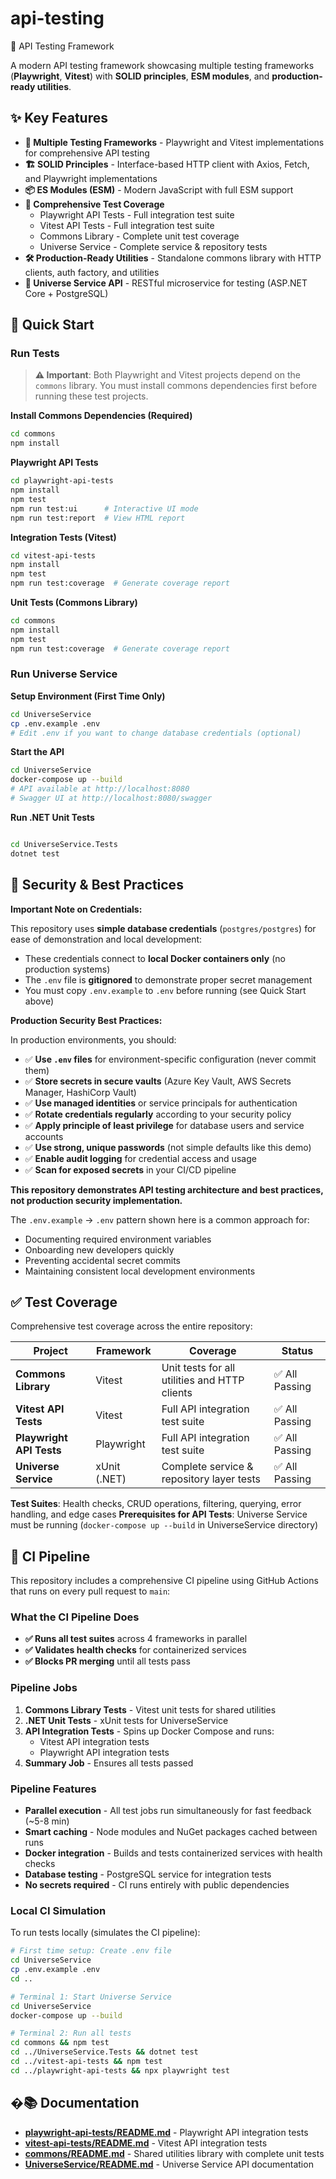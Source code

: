 # api-testing
🚀 API Testing Framework

A modern API testing framework showcasing multiple testing frameworks (**Playwright**, **Vitest**) with **SOLID principles**, **ESM modules**, and **production-ready utilities**.

## ✨ Key Features

- **🎯 Multiple Testing Frameworks** - Playwright and Vitest implementations for comprehensive API testing
- **🏗️ SOLID Principles** - Interface-based HTTP client with Axios, Fetch, and Playwright implementations
- **📦 ES Modules (ESM)** - Modern JavaScript with full ESM support
- **🧪 Comprehensive Test Coverage**
  - Playwright API Tests - Full integration test suite
  - Vitest API Tests - Full integration test suite
  - Commons Library - Complete unit test coverage
  - Universe Service - Complete service & repository tests
- **🛠️ Production-Ready Utilities** - Standalone commons library with HTTP clients, auth factory, and utilities
- **🌌 Universe Service API** - RESTful microservice for testing (ASP.NET Core + PostgreSQL)

## 🚀 Quick Start

### Run Tests

> **⚠️ Important**: Both Playwright and Vitest projects depend on the `commons` library. You must install commons dependencies first before running these test projects.

**Install Commons Dependencies (Required)**
```bash
cd commons
npm install
```

**Playwright API Tests**
```bash
cd playwright-api-tests
npm install
npm test
npm run test:ui      # Interactive UI mode
npm run test:report  # View HTML report
```

**Integration Tests (Vitest)**
```bash
cd vitest-api-tests
npm install
npm test
npm run test:coverage  # Generate coverage report
```

**Unit Tests (Commons Library)**
```bash
cd commons
npm install
npm test
npm run test:coverage  # Generate coverage report
```

### Run Universe Service

**Setup Environment (First Time Only)**
```bash
cd UniverseService
cp .env.example .env
# Edit .env if you want to change database credentials (optional)
```

**Start the API**
```bash
cd UniverseService
docker-compose up --build
# API available at http://localhost:8080
# Swagger UI at http://localhost:8080/swagger
```

**Run .NET Unit Tests**
```bash

cd UniverseService.Tests
dotnet test
```

## 🔐 Security & Best Practices

**Important Note on Credentials:**

This repository uses **simple database credentials** (`postgres/postgres`) for ease of demonstration and local development:
- These credentials connect to **local Docker containers only** (no production systems)
- The `.env` file is **gitignored** to demonstrate proper secret management
- You must copy `.env.example` to `.env` before running (see Quick Start above)

**Production Security Best Practices:**

In production environments, you should:
- ✅ **Use `.env` files** for environment-specific configuration (never commit them)
- ✅ **Store secrets in secure vaults** (Azure Key Vault, AWS Secrets Manager, HashiCorp Vault)
- ✅ **Use managed identities** or service principals for authentication
- ✅ **Rotate credentials regularly** according to your security policy
- ✅ **Apply principle of least privilege** for database users and service accounts
- ✅ **Use strong, unique passwords** (not simple defaults like this demo)
- ✅ **Enable audit logging** for credential access and usage
- ✅ **Scan for exposed secrets** in your CI/CD pipeline

**This repository demonstrates API testing architecture and best practices, not production security implementation.**

The `.env.example` → `.env` pattern shown here is a common approach for:
- Documenting required environment variables
- Onboarding new developers quickly
- Preventing accidental secret commits
- Maintaining consistent local development environments

## ✅ Test Coverage

Comprehensive test coverage across the entire repository:

| Project | Framework | Coverage | Status |
|---------|-----------|----------|--------|
| **Commons Library** | Vitest | Unit tests for all utilities and HTTP clients | ✅ All Passing |
| **Vitest API Tests** | Vitest | Full API integration test suite | ✅ All Passing |
| **Playwright API Tests** | Playwright | Full API integration test suite | ✅ All Passing |
| **Universe Service** | xUnit (.NET) | Complete service & repository layer tests | ✅ All Passing |

**Test Suites**: Health checks, CRUD operations, filtering, querying, error handling, and edge cases
**Prerequisites for API Tests**: Universe Service must be running (`docker-compose up --build` in UniverseService directory)

## 🔄 CI Pipeline

This repository includes a comprehensive CI pipeline using GitHub Actions that runs on every pull request to `main`:

### What the CI Pipeline Does

- **✅ Runs all test suites** across 4 frameworks in parallel
- **✅ Validates health checks** for containerized services
- **✅ Blocks PR merging** until all tests pass

### Pipeline Jobs

1. **Commons Library Tests** - Vitest unit tests for shared utilities
2. **.NET Unit Tests** - xUnit tests for UniverseService
3. **API Integration Tests** - Spins up Docker Compose and runs:
   - Vitest API integration tests
   - Playwright API integration tests
4. **Summary Job** - Ensures all tests passed

### Pipeline Features

- **Parallel execution** - All test jobs run simultaneously for fast feedback (~5-8 min)
- **Smart caching** - Node modules and NuGet packages cached between runs
- **Docker integration** - Builds and tests containerized services with health checks
- **Database testing** - PostgreSQL service for integration tests
- **No secrets required** - CI runs entirely with public dependencies

### Local CI Simulation

To run tests locally (simulates the CI pipeline):

```bash
# First time setup: Create .env file
cd UniverseService
cp .env.example .env
cd ..

# Terminal 1: Start Universe Service
cd UniverseService
docker-compose up --build

# Terminal 2: Run all tests
cd commons && npm test
cd ../UniverseService.Tests && dotnet test
cd ../vitest-api-tests && npm test
cd ../playwright-api-tests && npx playwright test
```

## �📚 Documentation

- **[playwright-api-tests/README.md](playwright-api-tests/README.md)** - Playwright API integration tests
- **[vitest-api-tests/README.md](vitest-api-tests/README.md)** - Vitest API integration tests
- **[commons/README.md](commons/README.md)** - Shared utilities library with complete unit tests
- **[UniverseService/README.md](UniverseService/README.md)** - Universe Service API documentation